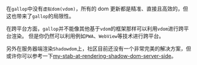 在`gallop`中没有`虚拟dom(vdom)`，所有的 dom 更新都是精准、直接且高效的，但这也带来了`gallop`的局限性。

在跨平台方面，`gallop`并不能像其他基于`vdom`的框架那样可以利用`vdom`进行跨平台渲染。
但是你仍然可以利用例如`PWA`、`WebView`等技术进行跨平台。

另外在服务器端渲染`Shadowdom`上，社区目前还没有一个非常完美的解决方案，但或许你可以参考一下[my-stab-at-rendering-shadow-dom-server-side](https://www.petergoes.nl/blog/my-stab-at-rendering-shadow-dom-server-side/)。
